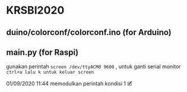 # KRSBI2020
## duino/colorconf/colorconf.ino (for Arduino)
## main.py (for Raspi)

gunakan perintah `screen /dev/ttyACM0 9600` , untuk ganti serial monitor `ctrl+a lalu k untuk keluar screen`

01/09/2020 11:44
memodulkan perintah kondisi 1 🗹
